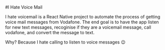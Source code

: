 #I Hate Voice Mail

I hate voicemail is a React Native project to automate the process of getting voice mail messages from Vodafone. The end goal is to have the app listen for new text messages, recoginise if they are a voicemail message, call vodafone, and convert the message to text. 

Why? Because I hate calling to listen to voice messages 😉
